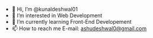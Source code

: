- 👋 Hi, I’m @kunaldeshwal01
- 👀 I’m interested in Web Development
- 🌱 I’m currently learning Front-End Developement
- 📫 How to reach me E-mail: ashudeshwal0@gmail.com

<!---
kunaldeshwal01/kunaldeshwal01 is a ✨ special ✨ repository because its `README.md` (this file) appears on your GitHub profile.
You can click the Preview link to take a look at your changes.
--->
